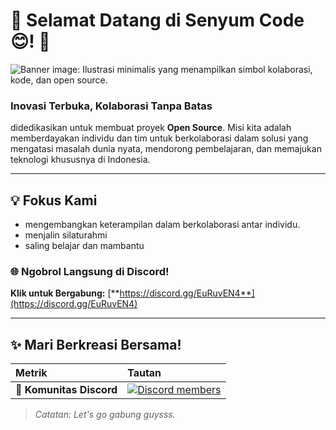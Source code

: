 # 🌟 Selamat Datang di Senyum Code😊! 🚀

![Banner image: Ilustrasi minimalis yang menampilkan simbol kolaborasi, kode, dan open source.](https://placehold.co/1200x200/4F46E5/FFFFFF?text=Open+Source+%26+Kolaborasi)

### Inovasi Terbuka, Kolaborasi Tanpa Batas

didedikasikan untuk membuat proyek **Open Source**. Misi kita adalah memberdayakan individu dan tim untuk berkolaborasi dalam solusi yang mengatasi masalah dunia nyata, mendorong pembelajaran, dan memajukan teknologi khususnya di Indonesia.

---

## 💡 Fokus Kami
- mengembangkan keterampilan dalam berkolaborasi antar individu.
- menjalin silaturahmi
- saling belajar dan mambantu


### 🌐 Ngobrol Langsung di Discord!

**Klik untuk Bergabung:** [**https://discord.gg/EuRuvEN4**](https://discord.gg/EuRuvEN4)

---

## ✨ Mari Berkreasi Bersama!

| Metrik | Tautan | 
| :--- | :--- | 
| 💬 **Komunitas Discord** | [![Discord members](https://img.shields.io/discord/1234567890123456789?label=Discord&logo=discord&style=flat&color=5865F2)](https://discord.gg/EuRuvEN4) |

> *Catatan: Let's go gabung guysss.*
